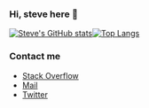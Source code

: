 ### Hi, steve here 👋

[![Steve's GitHub stats](https://github-readme-stats.vercel.app/api?username=stevelauc&count_private=true&show_icons=true&theme=flag-india)](https://github.com/anuraghazra/github-readme-stats)[![Top Langs](https://github-readme-stats.vercel.app/api/top-langs/?username=stevelauc&layout=compact)](https://github.com/anuraghazra/github-readme-stats)

### Contact me
* [Stack Overflow](https://stackoverflow.com/users/14092446/steve-lau)  
* [Mail](mailto:stevelauc@outlook.com)  
* [Twitter](https://twitter.com/SteveLauC)
